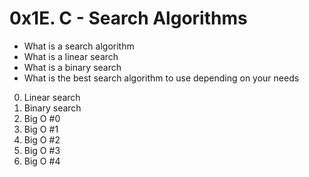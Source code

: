 # 0x1E. C - Search Algorithms

- What is a search algorithm
- What is a linear search
- What is a binary search
- What is the best search algorithm to use depending on your needs

0. Linear search
1. Binary search
2. Big O #0
3. Big O #1
4. Big O #2
5. Big O #3
6. Big O #4
